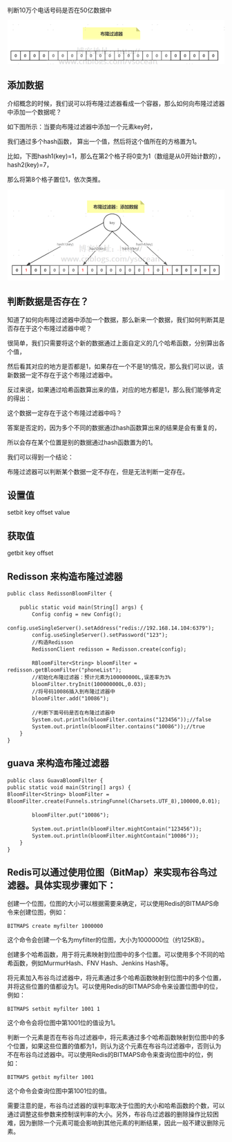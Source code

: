 判断10万个电话号码是否在50亿数据中

![img_12.png](img_12.png)

添加数据
---

介绍概念的时候，我们说可以将布隆过滤器看成一个容器，那么如何向布隆过滤器中添加一个数据呢？

如下图所示：当要向布隆过滤器中添加一个元素key时，

我们通过多个hash函数， 算出一个值，然后将这个值所在的方格置为1。

比如，下图hash1(key)=1，那么在第2个格子将0变为1（数组是从0开始计数的），hash2(key)=7，

那么将第8个格子置位1，依次类推。


![img_19.png](img_19.png)

判断数据是否存在？
---

知道了如何向布隆过滤器中添加一个数据，那么新来一个数据，我们如何判断其是否存在于这个布隆过滤器中呢？

很简单，我们只需要将这个新的数据通过上面自定义的几个哈希函数，分别算出各个值，

然后看其对应的地方是否都是1，如果存在一个不是1的情况，那么我们可以说，该新数据一定不存在于这个布隆过滤器中。

反过来说，如果通过哈希函数算出来的值，对应的地方都是1，那么我们能够肯定的得出：

这个数据一定存在于这个布隆过滤器中吗？

答案是否定的，因为多个不同的数据通过hash函数算出来的结果是会有重复的，

所以会存在某个位置是别的数据通过hash函数置为的1。

我们可以得到一个结论：

布隆过滤器可以判断某个数据一定不存在，但是无法判断一定存在。


设置值
---
setbit key offset value


获取值
---

getbit key offset


Redisson 来构造布隆过滤器
---


    public class RedissonBloomFilter {
    
        public static void main(String[] args) {
            Config config = new Config();
            config.useSingleServer().setAddress("redis://192.168.14.104:6379");
            config.useSingleServer().setPassword("123");
            //构造Redisson
            RedissonClient redisson = Redisson.create(config);
     
            RBloomFilter<String> bloomFilter = redisson.getBloomFilter("phoneList");
            //初始化布隆过滤器：预计元素为100000000L,误差率为3%
            bloomFilter.tryInit(100000000L,0.03);
            //将号码10086插入到布隆过滤器中
            bloomFilter.add("10086");
     
            //判断下面号码是否在布隆过滤器中
            System.out.println(bloomFilter.contains("123456"));//false
            System.out.println(bloomFilter.contains("10086"));//true
        }
    }

guava 来构造布隆过滤器
---

    public class GuavaBloomFilter {
    public static void main(String[] args) {
    BloomFilter<String> bloomFilter = BloomFilter.create(Funnels.stringFunnel(Charsets.UTF_8),100000,0.01);
    
            bloomFilter.put("10086");
     
            System.out.println(bloomFilter.mightContain("123456"));
            System.out.println(bloomFilter.mightContain("10086"));
        }
    }

Redis可以通过使用位图（BitMap）来实现布谷鸟过滤器。具体实现步骤如下：
---

创建一个位图，位图的大小可以根据需要来确定，可以使用Redis的BITMAPS命令来创建位图，例如：

    BITMAPS create myfilter 1000000

这个命令会创建一个名为myfilter的位图，大小为1000000位（约125KB）。

创建多个哈希函数，用于将元素映射到位图中的多个位置。可以使用多个不同的哈希函数，例如MurmurHash、FNV Hash、Jenkins Hash等。

将元素加入布谷鸟过滤器中，将元素通过多个哈希函数映射到位图中的多个位置，并将这些位置的值都设为1。可以使用Redis的BITMAPS命令来设置位图中的位，例如：

    BITMAPS setbit myfilter 1001 1

这个命令会将位图中第1001位的值设为1。

判断一个元素是否在布谷鸟过滤器中，将元素通过多个哈希函数映射到位图中的多个位置，如果这些位置的值都为1，则认为这个元素在布谷鸟过滤器中，否则认为不在布谷鸟过滤器中。可以使用Redis的BITMAPS命令来查询位图中的位，例如：

    BITMAPS getbit myfilter 1001

这个命令会查询位图中第1001位的值。

需要注意的是，布谷鸟过滤器的误判率取决于位图的大小和哈希函数的个数，可以通过调整这些参数来控制误判率的大小。另外，布谷鸟过滤器的删除操作比较困难，因为删除一个元素可能会影响到其他元素的判断结果，因此一般不建议删除元素。